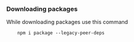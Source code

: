 ### Downloading packages
While downloading packages use this command
```
    npm i package --legacy-peer-deps
```